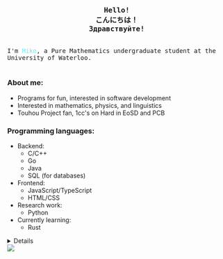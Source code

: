 <h3 align = "center"><samp>Hello!<br>こんにちは！<br>Здравствуйте!</samp></h3>
<p align = "left"><br>
    <samp>
        I'm <span style = "color:#65ebf6">Miko</span>, a Pure Mathematics undergraduate student at the University of Waterloo.<br><br>
    </samp>
</p>

### About me:
* Programs for fun, interested in software development
* Interested in mathematics, physics, and linguistics
* Touhou Project fan, 1cc's on Hard in EoSD and PCB

### Programming languages:
* Backend: 
    * C/C++ 
    * Go
    * Java
    * SQL (for databases)
* Frontend: 
    * JavaScript/TypeScript
    * HTML/CSS
* Research work: 
    * Python
* Currently learning:
    * Rust

<details align = "left">
    <summary>Details</summary><br>
    <p align = "center">
        <img src = "https://github-readme-stats.vercel.app/api?username=imaginarymiko&include_all_commits=true&show_icons=true&theme=tokyonight"><br>
    </p>
</details>
<a href = "https://github.com/imaginarymiko/imaginarymiko" target="_blank"><img src = "https://img.shields.io/github/last-commit/imaginarymiko/imaginarymiko?label=profile%20updated&style=flat&color=green">